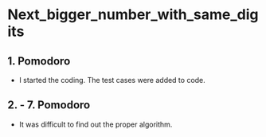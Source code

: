 # Next_bigger_number_with_same_digits

## 1. Pomodoro

- I started the coding. The test cases were added to code.

## 2. - 7. Pomodoro

- It was difficult to find out the proper algorithm.
